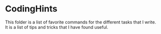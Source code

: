 CodingHints
===========
This folder is a list of favorite commands for the different tasks that I write. It is a list of tips and tricks that I have found useful.
